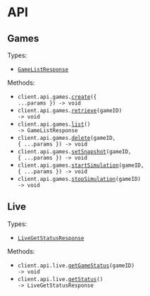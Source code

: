 # API

## Games

Types:

- <code><a href="./src/resources/api/games.ts">GameListResponse</a></code>

Methods:

- <code title="post /api/games/create">client.api.games.<a href="./src/resources/api/games.ts">create</a>({ ...params }) -> void</code>
- <code title="get /api/games/{game_id}">client.api.games.<a href="./src/resources/api/games.ts">retrieve</a>(gameID) -> void</code>
- <code title="get /api/games">client.api.games.<a href="./src/resources/api/games.ts">list</a>() -> GameListResponse</code>
- <code title="post /api/games/{game_id}/delete">client.api.games.<a href="./src/resources/api/games.ts">delete</a>(gameID, { ...params }) -> void</code>
- <code title="get /api/games/{game_id}/set">client.api.games.<a href="./src/resources/api/games.ts">setSnapshot</a>(gameID, { ...params }) -> void</code>
- <code title="get /api/games/{game_id}/start">client.api.games.<a href="./src/resources/api/games.ts">startSimulation</a>(gameID, { ...params }) -> void</code>
- <code title="get /api/games/{game_id}/stop">client.api.games.<a href="./src/resources/api/games.ts">stopSimulation</a>(gameID) -> void</code>

## Live

Types:

- <code><a href="./src/resources/api/live.ts">LiveGetStatusResponse</a></code>

Methods:

- <code title="get /api/live/{game_id}">client.api.live.<a href="./src/resources/api/live.ts">getGameStatus</a>(gameID) -> void</code>
- <code title="get /api/live">client.api.live.<a href="./src/resources/api/live.ts">getStatus</a>() -> LiveGetStatusResponse</code>
